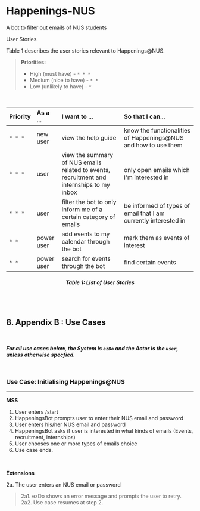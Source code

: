 # Happenings-NUS
A bot to filter out emails of NUS students

User Stories
<br>

Table 1 describes the user stories relevant to Happenings@NUS.
<br>

> **Priorities:**
> * High (must have) - `* * *`
> * Medium (nice to have)  - `* *`
> * Low (unlikely to have) - `*`

<br>

Priority | As a ... | I want to ... | So that I can...
-------- | :-------- | :--------- | :-----------
`* * *` | new user | view the help guide | know the functionalities of Happenings@NUS and how to use them
`* * *` | user | view the summary of NUS emails related to events, recruitment and internships to my inbox | only open emails which I'm interested in
`* * *` | user | filter the bot to only inform me of a certain category of emails | be informed of types of email that I am currently interested in
`* * ` | power user | add events to my calendar through the bot | mark them as events of interest
`* * ` | power user | search for events through the bot | find certain events

<h5 align="center">Table 1: List of User Stories</h5>

<br><br>

## 8. Appendix B : Use Cases
<br>

___For all use cases below, the **System** is `ezDo` and the **Actor** is the `user`, unless otherwise specfied.___

<br>

### Use Case: Initialising Happenings@NUS
---

**MSS**

1. User enters /start
2. HappeningsBot prompts user to enter their NUS email and password
3. User enters his/her NUS email and password
4. HappeningsBot asks if user is interested in what kinds of emails (Events, recruitment, internships)
5. User chooses one or more types of emails choice
6. Use case ends.

<br>

**Extensions**

2a. The user enters an NUS email or password

> 2a1. ezDo shows an error message and prompts the user to retry. <br>
  2a2. Use case resumes at step 2.

<br>







